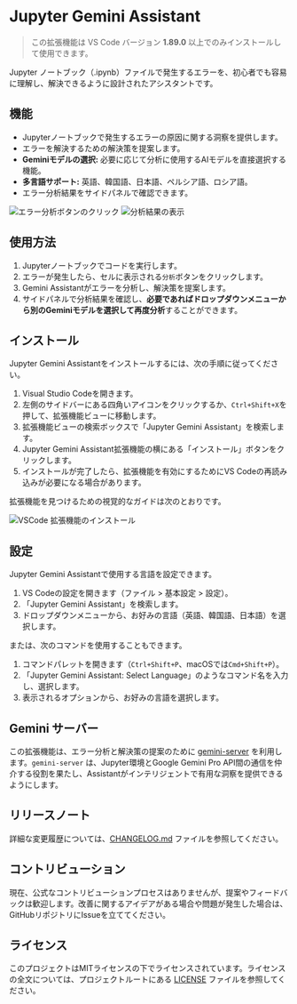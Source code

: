 # Jupyter Gemini Assistant

> この拡張機能は VS Code バージョン **1.89.0** 以上でのみインストールして使用できます。

Jupyter ノートブック（.ipynb）ファイルで発生するエラーを、初心者でも容易に理解し、解決できるように設計されたアシスタントです。

## 機能

- Jupyterノートブックで発生するエラーの原因に関する洞察を提供します。
- エラーを解決するための解決策を提案します。
- **Geminiモデルの選択:** 必要に応じて分析に使用するAIモデルを直接選択する機能。
- **多言語サポート:** 英語、韓国語、日本語、ペルシア語、ロシア語。
- エラー分析結果をサイドパネルで確認できます。

![エラー分析ボタンのクリック](https://github.com/user-attachments/assets/f35a7fb8-2cad-4403-af48-acd68881a874)
![分析結果の表示](https://github.com/user-attachments/assets/04db91e6-8530-4914-a0ad-db4461f67c81)

## 使用方法

1. Jupyterノートブックでコードを実行します。
2. エラーが発生したら、セルに表示される`分析`ボタンをクリックします。
3. Gemini Assistantがエラーを分析し、解決策を提案します。
4. サイドパネルで分析結果を確認し、**必要であればドロップダウンメニューから別のGeminiモデルを選択して再度分析**することができます。

## インストール

Jupyter Gemini Assistantをインストールするには、次の手順に従ってください。

1.  Visual Studio Codeを開きます。
2.  左側のサイドバーにある四角いアイコンをクリックするか、`Ctrl+Shift+X`を押して、拡張機能ビューに移動します。
3.  拡張機能ビューの検索ボックスで「Jupyter Gemini Assistant」を検索します。
4.  Jupyter Gemini Assistant拡張機能の横にある「インストール」ボタンをクリックします。
5.  インストールが完了したら、拡張機能を有効にするためにVS Codeの再読み込みが必要になる場合があります。

拡張機能を見つけるための視覚的なガイドは次のとおりです。

![VSCode 拡張機能のインストール](https://github.com/user-attachments/assets/25d74b06-56e9-49e0-8458-f77147bf0943)

## 設定

Jupyter Gemini Assistantで使用する言語を設定できます。

1.  VS Codeの設定を開きます（ファイル > 基本設定 > 設定）。
2.  「Jupyter Gemini Assistant」を検索します。
3.  ドロップダウンメニューから、お好みの言語（英語、韓国語、日本語）を選択します。

または、次のコマンドを使用することもできます。

1.  コマンドパレットを開きます（`Ctrl+Shift+P`、macOSでは`Cmd+Shift+P`）。
2.  「Jupyter Gemini Assistant: Select Language」のようなコマンド名を入力し、選択します。
3.  表示されるオプションから、お好みの言語を選択します。

## Gemini サーバー

この拡張機能は、エラー分析と解決策の提案のために [gemini-server](https://github.com/IDKNWHORU/gemini-server) を利用します。`gemini-server` は、Jupyter環境とGoogle Gemini Pro API間の通信を仲介する役割を果たし、Assistantがインテリジェントで有用な洞察を提供できるようにします。

## リリースノート

詳細な変更履歴については、[CHANGELOG.md](CHANGELOG.md) ファイルを参照してください。

## コントリビューション

現在、公式なコントリビューションプロセスはありませんが、提案やフィードバックは歓迎します。改善に関するアイデアがある場合や問題が発生した場合は、GitHubリポジトリにIssueを立ててください。

## ライセンス

このプロジェクトはMITライセンスの下でライセンスされています。ライセンスの全文については、プロジェクトルートにある [LICENSE](LICENSE) ファイルを参照してください。